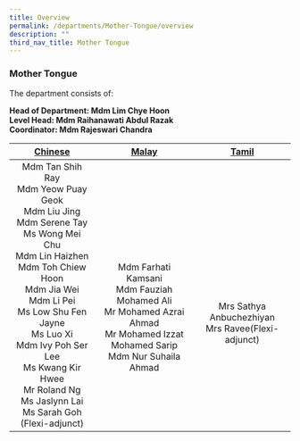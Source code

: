 ```yaml
---
title: Overview
permalink: /departments/Mother-Tongue/overview
description: ""
third_nav_title: Mother Tongue
---
```

### Mother Tongue 

The department consists of:

**Head of Department: Mdm Lim Chye Hoon**<br>
**Level Head: Mdm Raihanawati Abdul Razak**<br>
**Coordinator: Mdm Rajeswari Chandra**

| [Chinese](https://staging.d19higur8fqack.amplifyapp.com/departments/Mother-Tongue/chinese) 	| [Malay](https://staging.d19higur8fqack.amplifyapp.com/departments/Mother-Tongue/malay) 	| [Tamil](https://staging.d19higur8fqack.amplifyapp.com/departments/Mother-Tongue/tamil) 	|
|:---:	|:---:	|:---:	|
| Mdm Tan Shih Ray<br>Mdm Yeow Puay Geok<br>Mdm Liu Jing<br>Mdm Serene Tay<br>Ms Wong Mei Chu<br>Mdm Lin Haizhen<br>Mdm Toh Chiew Hoon<br>Mdm Jia Wei<br>Mdm Li Pei<br>Ms Low Shu Fen Jayne<br>Ms Luo Xi<br>Mdm Ivy Poh Ser Lee<br>Ms Kwang Kir Hwee<br>Mr Roland Ng<br>Ms Jaslynn Lai<br>Ms Sarah Goh (Flexi-adjunct) 	| <br><br><br><br>Mdm Farhati Kamsani<br>Mdm Fauziah Mohamed Ali<br>Mr Mohamed Azrai Ahmad<br>Mr Mohamed Izzat Mohamed Sarip<br>Mdm Nur Suhaila Ahmad 	| <br><br><br><br><br>Mrs Sathya Anbuchezhiyan<br>Mrs Ravee(Flexi-adjunct) 	|